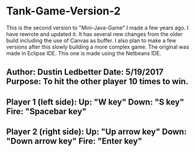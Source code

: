 # Tank-Game-Version-2
This is the second version to "Mini-Java-Game" I made a few years ago. I have rewrote and updated it. It has several new changes from the older build including the use of Canvas as buffer. I also plan to make a few versions after this slowly building a more complex game. The original was made in Eclipse IDE. This one is made using the Netbeans IDE.



Author: Dustin Ledbetter
Date: 5/19/2017
Purpose: To hit the other player 10 times to win.
-------------------------------------------------
Player 1 (left side):
Up: "W key"
Down: "S key"
Fire: "Spacebar key"
-------------------------------------------------
Player 2 (right side):
Up: "Up arrow key"
Down: "Down arrow key"
Fire: "Enter key"
-------------------------------------------------
